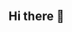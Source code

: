## Hi there 👋

<!--

**Here are some ideas to get you started:**

🌈 Contribution gui**delines - how can the community get involved?******________****~~~~~
- gvfgfrbfb;
- gerge;
- [x] Запрапвить кровать;
- [] Помыть кота.
👩‍💻 Useful resources - where can the community find your docs? Is there anything else the community should know?
🍿 Fun facts - what does your team eat for breakfast?
🧙 Remember, you can do mighty things with the power of [Markdown](https://docs.github.com/github/writing-on-github/getting-started-with-writing-and-formatting-on-github/basic-writing-and-formatting-syntax)
-->
